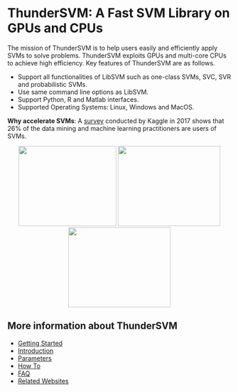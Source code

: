 ThunderSVM: A Fast SVM Library on GPUs and CPUs
======================================
The mission of ThunderSVM is to help users easily and efficiently apply SVMs to solve problems. ThunderSVM exploits GPUs and multi-core CPUs to achieve high efficiency. Key features of ThunderSVM are as follows.
* Support all functionalities of LibSVM such as one-class SVMs, SVC, SVR and probabilistic SVMs.
* Use same command line options as LibSVM.
* Support Python, R and Matlab interfaces.
* Supported Operating Systems: Linux, Windows and MacOS.

**Why accelerate SVMs**: A [survey](https://www.kaggle.com/amberthomas/kaggle-2017-survey-results) conducted by Kaggle in 2017 shows that 26% of the data mining and machine learning practitioners are users of SVMs.

<div align="center">
<img src="https://github.com/Xtra-Computing/thundersvm/raw/master/docs/_static/logo.png" width="220" height="180" align=left/>
<img src="https://github.com/Xtra-Computing/thundersvm/raw/master/docs/_static/lang-logo.png" width="230" height="180" align=left/>
<img src="https://github.com/Xtra-Computing/thundersvm/raw/master/docs/_static/overall.png" width="230" height="180" align=left/>
</div>

## More information about ThunderSVM
* [Getting Started](get-started.md)
* [Introduction](intro.md)
* [Parameters](parameters.md)
* [How To](how-to.md)
* [FAQ](faq.md)
* [Related Websites](related-website.md)
